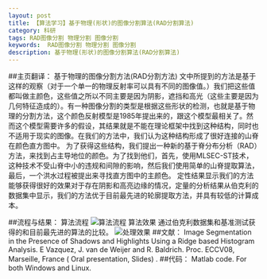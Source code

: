 ```yaml
---
layout: post
title: 【算法学习】基于物理(形状)的图像分割算法(RAD分割算法)
category: 科研
tags: RAD图像分割 物理分割 图像分割
keywords:  RAD图像分割 物理分割 图像分割
description: 基于物理(形状)的图像分割算法(RAD分割算法)
---
```


##主页翻译：
		基于物理的图像分割方法(RAD分割方法)
		文中所提到的方法是基于这样的观察（对于一个单一的物理反射率可以具有不同的图像值。）我们把这些值都叫做主颜色，这些值之所以不同主要是因为阴影，遮挡和高光（这些主要是因为几何特征造成的）。有一种图像分割的类型是根据这些形状的检测，也就是基于物理的分割方法，这个颜色反射模型是1985年提出来的，跟这个模型最相关了。然而这个模型需要许多的假设，其结果就是不能在理论框架中找到这种结构，同时也不适用于现实的图像。在我们的方法中，我们认为这种结构形成了很好连接的山脊在颜色直方图中。
		为了获得这些结构，我们提出一种新的基于脊分布分析（RAD）方法，来找到占主导地位的颜色。为了找到他们，首先，使用MLSEC-ST技术，这种技术不受山脊中小的违规和间隙的影响，然后我们使用简单的山脊提取算法，最后，一个洪水过程被提出来寻找直方图中的主颜色。
		定性结果显示我们的方法能够获得很好的效果对于存在阴影和高亮边缘的情况，定量的分析结果从伯克利的数据集中显示，我们的方法优于目前最先进的轮廓提取方法，并具有较低的计算成本。

##流程与结果：
算法流程
![算法流程](http://a2.qpic.cn/psb?/V10ctZwO1IoAMt/ifSJypCQri6NwC135FYl1Cn2WTsNR6Dx98dgj.QjCUg!/b/dBYAAAAAAAAA&bo=rwiAAgAAAAADAAA!&rf=viewer_4)
	算法效果
	通过伯克利数据集和基准测试获得的和目前最先进的算法的比较。
![处理效果](http://a1.qpic.cn/psb?/V10ctZwO1IoAMt/0OQFS*51nTtE6jXITgQS*3R6QpQUTH*d7lIka3Dr*0U!/b/dG4BAAAAAAAA&bo=VQWAAgAAAAAFAPE!&rf=viewer_4)
##文献：
		Image Segmentation in the Presence of Shadows and Highlights Using a Ridge based Histogram Analysis. E Vazquez, J. van de Weijer and R. Baldrich. Proc. ECCV08, Marseille, France ( Oral presentation, Slides) .
##代码：
	    Matlab code. For both Windows and Linux. 
